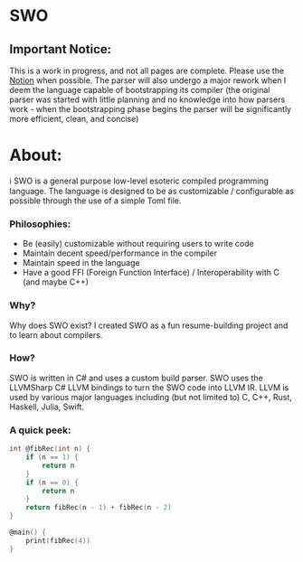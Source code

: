 # SWO

## Important Notice:

This is a work in progress, and not all pages are complete. Please use the [Notion](https://ivy-turquoise-4f8.notion.site/SWO-c193b980d415499c9103a9716067a5ba) when possible. The parser will also undergo a major rework when I deem the language capable of bootstrapping its compiler (the original parser was started with little planning and no knowledge into how parsers work - when the bootstrapping phase begins the parser will be significantly more efficient, clean, and concise)

# About:

<aside>
ℹ️ SWO is a general purpose low-level esoteric compiled programming language. The language is designed to be as customizable / configurable as possible through the use of a simple Toml file.

</aside>

### Philosophies:

- Be (easily) customizable without requiring users to write code
- Maintain decent speed/performance in the compiler
- Maintain speed in the language
- Have a good FFI (Foreign Function Interface) / Interoperability with C (and maybe C++)

### Why?

Why does SWO exist? I created SWO as a fun resume-building project and to learn about compilers. 

### How?

SWO is written in C# and uses a custom build parser. SWO uses the LLVMSharp C# LLVM bindings to turn the SWO code into LLVM IR. LLVM is used by various major languages including (but not limited to) C, C++, Rust, Haskell, Julia, Swift. 

### A quick peek:

```c
int @fibRec(int n) {
    if (n == 1) {
        return n
    }
    if (n == 0) {
        return n
    }
    return fibRec(n - 1) + fibRec(n - 2)
}

@main() {
    print(fibRec(4))
}
```

